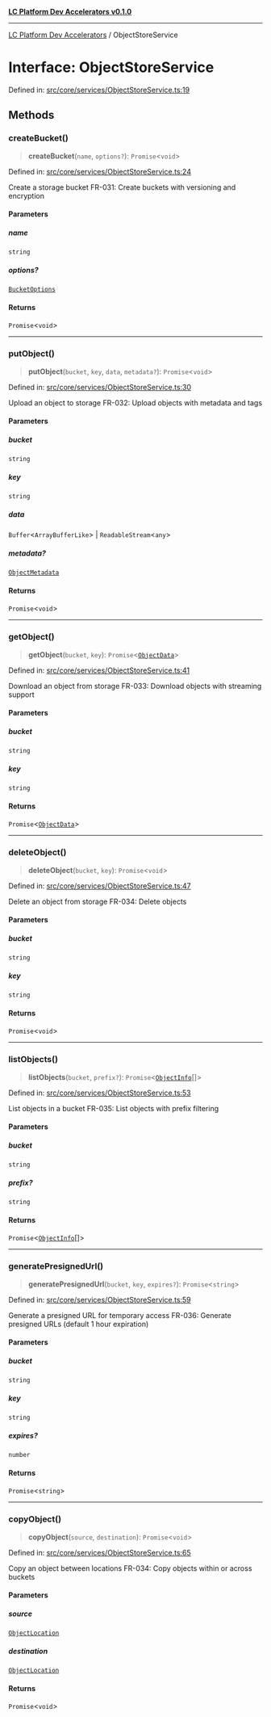 [**LC Platform Dev Accelerators v0.1.0**](../README.md)

***

[LC Platform Dev Accelerators](../globals.md) / ObjectStoreService

# Interface: ObjectStoreService

Defined in: [src/core/services/ObjectStoreService.ts:19](https://github.com/stainedhead/lc-platform-dev-accelerators/blob/12c3626979e745866113de19cb4bb33222f28139/src/core/services/ObjectStoreService.ts#L19)

## Methods

### createBucket()

> **createBucket**(`name`, `options?`): `Promise`\<`void`\>

Defined in: [src/core/services/ObjectStoreService.ts:24](https://github.com/stainedhead/lc-platform-dev-accelerators/blob/12c3626979e745866113de19cb4bb33222f28139/src/core/services/ObjectStoreService.ts#L24)

Create a storage bucket
FR-031: Create buckets with versioning and encryption

#### Parameters

##### name

`string`

##### options?

[`BucketOptions`](BucketOptions.md)

#### Returns

`Promise`\<`void`\>

***

### putObject()

> **putObject**(`bucket`, `key`, `data`, `metadata?`): `Promise`\<`void`\>

Defined in: [src/core/services/ObjectStoreService.ts:30](https://github.com/stainedhead/lc-platform-dev-accelerators/blob/12c3626979e745866113de19cb4bb33222f28139/src/core/services/ObjectStoreService.ts#L30)

Upload an object to storage
FR-032: Upload objects with metadata and tags

#### Parameters

##### bucket

`string`

##### key

`string`

##### data

`Buffer`\<`ArrayBufferLike`\> | `ReadableStream`\<`any`\>

##### metadata?

[`ObjectMetadata`](ObjectMetadata.md)

#### Returns

`Promise`\<`void`\>

***

### getObject()

> **getObject**(`bucket`, `key`): `Promise`\<[`ObjectData`](ObjectData.md)\>

Defined in: [src/core/services/ObjectStoreService.ts:41](https://github.com/stainedhead/lc-platform-dev-accelerators/blob/12c3626979e745866113de19cb4bb33222f28139/src/core/services/ObjectStoreService.ts#L41)

Download an object from storage
FR-033: Download objects with streaming support

#### Parameters

##### bucket

`string`

##### key

`string`

#### Returns

`Promise`\<[`ObjectData`](ObjectData.md)\>

***

### deleteObject()

> **deleteObject**(`bucket`, `key`): `Promise`\<`void`\>

Defined in: [src/core/services/ObjectStoreService.ts:47](https://github.com/stainedhead/lc-platform-dev-accelerators/blob/12c3626979e745866113de19cb4bb33222f28139/src/core/services/ObjectStoreService.ts#L47)

Delete an object from storage
FR-034: Delete objects

#### Parameters

##### bucket

`string`

##### key

`string`

#### Returns

`Promise`\<`void`\>

***

### listObjects()

> **listObjects**(`bucket`, `prefix?`): `Promise`\<[`ObjectInfo`](ObjectInfo.md)[]\>

Defined in: [src/core/services/ObjectStoreService.ts:53](https://github.com/stainedhead/lc-platform-dev-accelerators/blob/12c3626979e745866113de19cb4bb33222f28139/src/core/services/ObjectStoreService.ts#L53)

List objects in a bucket
FR-035: List objects with prefix filtering

#### Parameters

##### bucket

`string`

##### prefix?

`string`

#### Returns

`Promise`\<[`ObjectInfo`](ObjectInfo.md)[]\>

***

### generatePresignedUrl()

> **generatePresignedUrl**(`bucket`, `key`, `expires?`): `Promise`\<`string`\>

Defined in: [src/core/services/ObjectStoreService.ts:59](https://github.com/stainedhead/lc-platform-dev-accelerators/blob/12c3626979e745866113de19cb4bb33222f28139/src/core/services/ObjectStoreService.ts#L59)

Generate a presigned URL for temporary access
FR-036: Generate presigned URLs (default 1 hour expiration)

#### Parameters

##### bucket

`string`

##### key

`string`

##### expires?

`number`

#### Returns

`Promise`\<`string`\>

***

### copyObject()

> **copyObject**(`source`, `destination`): `Promise`\<`void`\>

Defined in: [src/core/services/ObjectStoreService.ts:65](https://github.com/stainedhead/lc-platform-dev-accelerators/blob/12c3626979e745866113de19cb4bb33222f28139/src/core/services/ObjectStoreService.ts#L65)

Copy an object between locations
FR-034: Copy objects within or across buckets

#### Parameters

##### source

[`ObjectLocation`](ObjectLocation.md)

##### destination

[`ObjectLocation`](ObjectLocation.md)

#### Returns

`Promise`\<`void`\>
